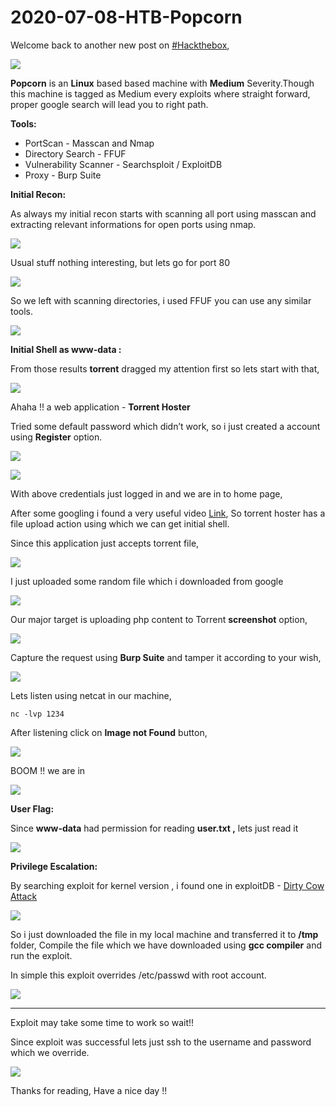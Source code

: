 # 2020-07-08-HTB-Popcorn
Welcome back to another new post on [#Hackthebox](https://www.hackthebox.eu/),


![](https://paper-attachments.dropbox.com/s_6D367084CA0DE606197231FA4F4A8853B31AE2560D5BE253189668880D00B3A8_1594206912446_Screenshot+2020-07-08+at+4.42.19+PM.png)


**Popcorn** is an **Linux** based based machine with **Medium** Severity.Though this machine is tagged as Medium every exploits where straight forward, proper google search will lead you to right path.

**Tools:**


- PortScan - Masscan and Nmap
- Directory Search - FFUF
- Vulnerability Scanner - Searchsploit / ExploitDB
- Proxy - Burp Suite

**Initial Recon:**

As always my initial recon starts with scanning all port using masscan and extracting relevant informations for open ports using nmap.


![](https://paper-attachments.dropbox.com/s_6D367084CA0DE606197231FA4F4A8853B31AE2560D5BE253189668880D00B3A8_1594213339406_Screenshot+2020-07-08+at+6.32.07+PM.png)


Usual stuff nothing interesting, but lets go for port 80


![](https://paper-attachments.dropbox.com/s_6D367084CA0DE606197231FA4F4A8853B31AE2560D5BE253189668880D00B3A8_1594213399774_Screenshot+2020-07-08+at+6.33.10+PM.png)


So we left with scanning directories, i used FFUF you can use any similar tools.


![](https://paper-attachments.dropbox.com/s_6D367084CA0DE606197231FA4F4A8853B31AE2560D5BE253189668880D00B3A8_1594213495899_Screenshot+2020-07-08+at+6.34.45+PM.png)


**Initial Shell as www-data :**

From those results **torrent** dragged my attention first so lets start with that,


![](https://paper-attachments.dropbox.com/s_6D367084CA0DE606197231FA4F4A8853B31AE2560D5BE253189668880D00B3A8_1594213746368_Screenshot+2020-07-08+at+6.38.57+PM.png)


Ahaha !! a web application - **Torrent Hoster**

Tried some default password which didn’t work, so i just created a account using **Register** option.

![](https://paper-attachments.dropbox.com/s_6D367084CA0DE606197231FA4F4A8853B31AE2560D5BE253189668880D00B3A8_1594213846832_Screenshot+2020-07-08+at+12.45.27+PM.png)



![](https://paper-attachments.dropbox.com/s_6D367084CA0DE606197231FA4F4A8853B31AE2560D5BE253189668880D00B3A8_1594213908313_Screenshot+2020-07-08+at+12.46.01+PM.png)


With above credentials just logged in and we are in to home page,

After some googling i found a very useful video [Link](https://www.youtube.com/watch?v=7r-gf_LoTuQ), So torrent hoster has a file upload action using which we can get initial shell.

Since this application just accepts torrent file, 


![](https://paper-attachments.dropbox.com/s_6D367084CA0DE606197231FA4F4A8853B31AE2560D5BE253189668880D00B3A8_1594214305062_Screenshot+2020-07-08+at+12.59.00+PM.png)


I just uploaded some random file which i downloaded from google


![](https://paper-attachments.dropbox.com/s_6D367084CA0DE606197231FA4F4A8853B31AE2560D5BE253189668880D00B3A8_1594214560863_Screenshot+2020-07-08+at+6.52.22+PM.png)


Our major target is uploading php content to Torrent **screenshot** option,


![](https://paper-attachments.dropbox.com/s_6D367084CA0DE606197231FA4F4A8853B31AE2560D5BE253189668880D00B3A8_1594214714302_Screenshot+2020-07-08+at+6.54.26+PM.png)


Capture the request using **Burp Suite** and tamper it according to your wish,

![](https://paper-attachments.dropbox.com/s_6D367084CA0DE606197231FA4F4A8853B31AE2560D5BE253189668880D00B3A8_1594213818101_Screenshot+2020-07-08+at+3.38.22+PM.png)


Lets listen using netcat in our machine,


    nc -lvp 1234

After listening click on **Image not Found** button,


![](https://paper-attachments.dropbox.com/s_6D367084CA0DE606197231FA4F4A8853B31AE2560D5BE253189668880D00B3A8_1594214936294_Screenshot+2020-07-08+at+6.58.19+PM.png)


BOOM !! we are in


![](https://paper-attachments.dropbox.com/s_6D367084CA0DE606197231FA4F4A8853B31AE2560D5BE253189668880D00B3A8_1594214974830_Screenshot+2020-07-08+at+3.40.42+PM.png)


**User Flag:**

Since **www-data** had permission for reading **user.txt ,** lets just read it 


![](https://paper-attachments.dropbox.com/s_6D367084CA0DE606197231FA4F4A8853B31AE2560D5BE253189668880D00B3A8_1594215046416_Screenshot+2020-07-08+at+3.44.29+PM.png)


**Privilege Escalation:**

By searching exploit for kernel version , i found one in exploitDB - [Dirty Cow Attack](https://www.exploit-db.com/exploits/40839)


![](https://paper-attachments.dropbox.com/s_6D367084CA0DE606197231FA4F4A8853B31AE2560D5BE253189668880D00B3A8_1594215187938_Screenshot+2020-07-08+at+7.01.50+PM.png)


So i just downloaded the file in my local machine and transferred it to **/tmp** folder, Compile the file which we have downloaded using **gcc compiler** and run the exploit.

In simple this exploit overrides /etc/passwd with root account.


![](https://paper-attachments.dropbox.com/s_6D367084CA0DE606197231FA4F4A8853B31AE2560D5BE253189668880D00B3A8_1594215459978_Screenshot+2020-07-08+at+7.03.44+PM.png)

****
Exploit may take some time to work so wait!!

Since exploit was successful lets just ssh to the username and password which we override.


![](https://paper-attachments.dropbox.com/s_6D367084CA0DE606197231FA4F4A8853B31AE2560D5BE253189668880D00B3A8_1594215620182_Screenshot+2020-07-08+at+7.10.10+PM.png)


Thanks for reading, Have a nice day !!

